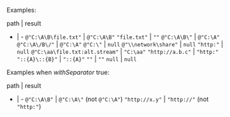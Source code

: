 Examples:

path | result
- | -
`@"C:\A\B\file.txt"` | `@"C:\A\B"`
`"file.txt"` | `""`
`@"C:\A\B\"` | `@"C:\A"`
`@"C:\A\/B\/"` | `@"C:\A"`
`@"C:\"` | `null`
`@"\\network\share"` | `null`
`"http:"` | `null`
`@"C:\aa\file.txt:alt.stream"` | `"C:\aa"`
`"http://a.b.c"` | `"http:"`
`"::{A}\::{B}"` | `"::{A}"`
`""` | `""`
`null` | `null`

Examples when *withSeparator* true:

path | result
- | -
`@"C:\A\B"` | `@"C:\A\"` (not `@"C:\A"`)
`"http://x.y"` | `"http://"` (not `"http:"`)
